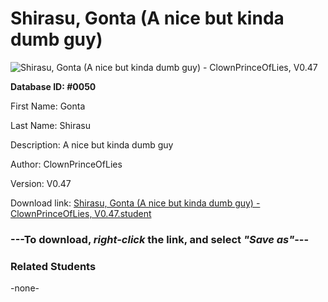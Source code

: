# Shirasu, Gonta (A nice but kinda dumb guy)

<img src="Files/Shirasu, Gonta (A nice but kinda dumb guy).png" title="Shirasu, Gonta (A nice but kinda dumb guy) - ClownPrinceOfLies, V0.47">

**Database ID: #0050**

First Name: Gonta

Last Name: Shirasu

Description: A nice but kinda dumb guy

Author: ClownPrinceOfLies

Version: V0.47

Download link: <a href="https://raw.githubusercontent.com/Arbiter1223/Daigaku-Gurashi-Custom-Students/master/Files/Student Files/Shirasu%2C%20Gonta%20(A%20nice%20but%20kinda%20dumb%20guy)%20-%20ClownPrinceOfLies%2C%20V0.47.student">Shirasu, Gonta (A nice but kinda dumb guy) - ClownPrinceOfLies, V0.47.student</a>

### ---**To download, _right-click_ the link, and select _"Save as"_**---

### Related Students

-none-
